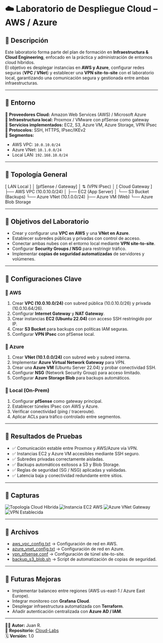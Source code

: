 # ☁️ Laboratorio de Despliegue Cloud – AWS / Azure

## 🔹 Descripción
Este laboratorio forma parte del plan de formación en **Infraestructura & Cloud Engineering**, enfocado en la práctica y administración de entornos cloud híbridos.  
El objetivo es desplegar instancias en **AWS y Azure**, configurar redes seguras (**VPC / VNet**) y establecer una **VPN site-to-site** con el laboratorio local, garantizando una comunicación segura y gestionada entre ambas infraestructuras.

---

## 🔹 Entorno

📌 **Proveedores Cloud:** Amazon Web Services (AWS) / Microsoft Azure  
📌 **Infraestructura local:** Proxmox / VMware con pfSense como gateway  
📌 **Servicios implementados:** EC2, S3, Azure VM, Azure Storage, VPN IPsec  
📌 **Protocolos:** SSH, HTTPS, IPsec/IKEv2  
📌 **Segmentos:**  
- AWS VPC: `10.0.10.0/24`  
- Azure VNet: `10.1.0.0/24`  
- Local LAN: `192.168.10.0/24`  

---

## 🔹 Topología General

[ LAN Local ]
│
[pfSense / Gateway]
│ ⇅ (VPN IPsec)
│
[ Cloud Gateway ]
├── AWS VPC (10.0.10.0/24)
│ ├── EC2 (App Server)
│ └── S3 Bucket (Backups)
└── Azure VNet (10.1.0.0/24)
├── Azure VM (Web)
└── Azure Blob Storage


---

## 🔹 Objetivos del Laboratorio
- Crear y configurar una **VPC en AWS** y una **VNet en Azure**.  
- Establecer subredes públicas y privadas con control de acceso.  
- Conectar ambas nubes con el entorno local mediante **VPN site-to-site**.  
- Configurar **Security Groups / NSG** para restringir tráfico.  
- Implementar **copias de seguridad automatizadas** de servidores y volúmenes.  

---

## 🔹 Configuraciones Clave

### 🔸 AWS
1. Crear **VPC (10.0.10.0/24)** con subred pública (10.0.10.0/26) y privada (10.0.10.64/26).  
2. Configurar **Internet Gateway** y **NAT Gateway**.  
3. Crear instancias **EC2 (Ubuntu 22.04)** con acceso SSH restringido por IP.  
4. Crear **S3 Bucket** para backups con políticas IAM seguras.  
5. Configurar **VPN IPsec** con pfSense local.  

### 🔸 Azure
1. Crear **VNet (10.1.0.0/24)** con subred web y subred interna.  
2. Implementar **Azure Virtual Network Gateway** para VPN.  
3. Crear una **Azure VM** (Ubuntu Server 22.04) y probar conectividad SSH.  
4. Configurar **NSG** (Network Security Group) para acceso limitado.  
5. Configurar **Azure Storage Blob** para backups automáticos.  

### 🔸 Local (On-Prem)
1. Configurar **pfSense** como gateway principal.  
2. Establecer túneles IPsec con AWS y Azure.  
3. Verificar conectividad (ping / traceroute).  
4. Aplicar ACLs para tráfico controlado entre segmentos.  

---

## 🔹 Resultados de Pruebas
- ✅ Comunicación estable entre Proxmox y AWS/Azure vía VPN.  
- ✅ Instancias EC2 y Azure VM accesibles mediante SSH seguro.  
- ✅ Subredes privadas correctamente aisladas.  
- ✅ Backups automáticos exitosos a S3 y Blob Storage.  
- ✅ Reglas de seguridad (SG / NSG) aplicadas y validadas.  
- ✅ Latencia baja y conectividad redundante entre sitios.  

---

## 🔹 Capturas
![Topología Cloud Híbrida](screenshots/cloud_topology.png)
![Instancia EC2 AWS](screenshots/aws_ec2.png)
![Azure VNet Gateway](screenshots/azure_gateway.png)
![VPN Establecida](screenshots/vpn_connected.png)

---

## 🔹 Archivos
- [aws_vpc_config.txt](aws_vpc_config.txt) → Configuración de red en AWS.  
- [azure_vnet_config.txt](azure_vnet_config.txt) → Configuración de red en Azure.  
- [vpn_pfsense.conf](vpn_pfsense.conf) → Configuración de túnel site-to-site.  
- [backup_s3_blob.sh](backup_s3_blob.sh) → Script de automatización de copias de seguridad.  

---

## 🔹 Futuras Mejoras
- Implementar balanceo entre regiones (AWS us-east-1 / Azure East Europe).  
- Integrar monitoreo con **Grafana Cloud**.  
- Desplegar infraestructura automatizada con **Terraform**.  
- Añadir autenticación centralizada con **Azure AD / IAM**.  

---

👨‍💻 **Autor:** Juan R.  
📘 **Repositorio:** [Cloud-Labs](Cloud-Labs/README.md)  
🗓️ **Versión:** 1.0  
